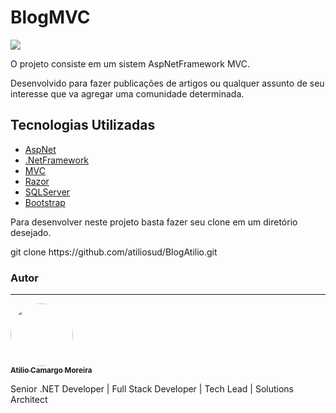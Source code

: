# BlogMVC

<p align="left">
<img src="http://img.shields.io/static/v1?label=STATUS&message=EM%20DESENVOLVIMENTO&color=GREEN&style=for-the-badge"/>
</p>
<p>O projeto consiste em um sistem AspNetFramework MVC.</p>

<p>Desenvolvido para fazer publicações de artigos ou qualquer assunto de seu interesse que va agregar uma comunidade determinada.</p>

## Tecnologias Utilizadas

* [AspNet](#Título-e-Imagem-de-capa)
* [.NetFramework](#badges)
* [MVC](#índice)
* [Razor](#descrição-do-projeto)
* [SQLServer](#status-do-Projeto)
* [Bootstrap](#funcionalidades-e-demonstração-da-aplicação)


<p>Para desenvolver neste projeto basta fazer seu clone em um diretório desejado.</p>
git clone https://github.com/atiliosud/BlogAtilio.git

### Autor
---
<a href="https://www.linkedin.com/in/atilio-moreira/">
 <img style="border-radius: 50%;" src="https://media-exp1.licdn.com/dms/image/C4E03AQEd7IBpggllpQ/profile-displayphoto-shrink_200_200/0/1637004079114?e=2147483647&v=beta&t=GiJ50ISEwMRaFuYFckRXwb-d0Qd81IOPz0oFDvs_fH0" width="100px;" alt=""/>
 <br />
 <sub><b>Atilio Camargo Moreira</b></sub></a> <a href="https://www.linkedin.com/in/atilio-moreira/" title="Atilio"></a>

<p>Senior .NET Developer | Full Stack Developer | Tech Lead | Solutions Architect</p>
